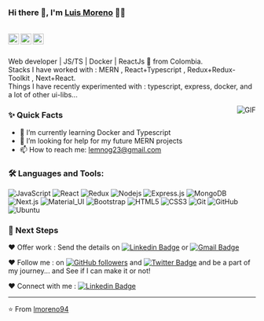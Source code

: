 ### Hi there 👋, I'm [Luis Moreno](https://github.com/lmoreno94) 👨‍💻

<br/>

<a href="https://www.linkedin.com/in/lmoreno94/">
  <img align="left" alt="Luis Linkedin" width="22px" src="https://cdn.jsdelivr.net/npm/simple-icons@v3/icons/linkedin.svg" />
</a>

<a href="https://twitter.com/M917rL917">
  <img align="left" alt="Luis | Twitter" width="22px" src="https://cdn.jsdelivr.net/npm/simple-icons@v3/icons/twitter.svg" />
</a>

<a href="mailto:lemnog23@gmail.com">
  <img align="left" alt="Luis Email" width="22px" src="https://cdn.jsdelivr.net/npm/simple-icons@v3/icons/gmail.svg" />
</a>


<br />
<br/>

<p>
Web developer | JS/TS | Docker | ReactJs 🚀 from Colombia.
<br/>
Stacks I have worked with : MERN , React+Typescript , Redux+Redux-Toolkit , Next+React.
<br/>  
Things I have recently experimented with : typescript, express, docker, and a lot of other ui-libs...
</p>

  <img align="right" alt="GIF" src="https://media.giphy.com/media/xT9IgzoKnwFNmISR8I/giphy.gif" />
  
### ✨ Quick Facts

- 🌱 I’m currently learning Docker and Typescript
- 🤔 I’m looking for help for my future MERN projects
- 📫 How to reach me: lemnog23@gmail.com

### 🛠️ Languages and Tools:

![JavaScript](https://img.shields.io/badge/-JavaScript-black?style=for-the-badge&logo=javascript)
![React](https://img.shields.io/badge/-React-black?style=for-the-badge&logo=react)
![Redux](https://img.shields.io/badge/-Redux-black?style=for-the-badge&logo=Redux)
![Nodejs](https://img.shields.io/badge/-Nodejs-black?style=for-the-badge&logo=Node.js)
![Express.js](https://img.shields.io/badge/-Expressjs-black?style=for-the-badge&logo=express)
![MongoDB](https://img.shields.io/badge/-MongoDB-black?style=for-the-badge&logo=mongodb)
![Next.js](https://img.shields.io/badge/-Next-black?style=for-the-badge&logo=Next.js)
![Material_UI](https://img.shields.io/badge/-Material_UI-black?style=for-the-badge&logo=mui)
![Bootstrap](https://img.shields.io/badge/-Bootstrap-black?style=for-the-badge&logo=bootstrap)
![HTML5](https://img.shields.io/badge/-HTML5-black?style=for-the-badge&logo=html5&logoColor=white)
![CSS3](https://img.shields.io/badge/-CSS3-black?style=for-the-badge&logo=css3)
![Git](https://img.shields.io/badge/-Git-black?style=for-the-badge&logo=git)
![GitHub](https://img.shields.io/badge/-GitHub-black?style=for-the-badge&logo=github)
![Ubuntu](https://img.shields.io/badge/-Ubuntu-black?style=for-the-badge&logo=ubuntu)


### 👣 Next Steps

❤️ Offer work : Send the details on [![Linkedin Badge](https://img.shields.io/badge/-Luis_Moreno-blue?style=flat-square&logo=Linkedin&logoColor=white&link=https://www.linkedin.com/in/lmoreno94/)](https://www.linkedin.com/in/lmoreno94/)
or [![Gmail Badge](https://img.shields.io/badge/-lemnog23@gmail.com-c14438?style=flat-square&logo=Gmail&logoColor=white&link=mailto:lemnog23@gmail.com)](mailto:lemnog23@gmail.com)

❤️ Follow me : on [![GitHub followers](https://img.shields.io/github/followers/lmoreno94?label=Follow&style=social)](https://github.com/lmoreno94/?tab=follow) and [![Twitter Badge](https://img.shields.io/badge/-@M917rL917-1ca0f1?style=flat-square&labelColor=1ca0f1&logo=twitter&logoColor=white&link=https://twitter.com/M917rL917)](https://twitter.com/M917rL917)
and be a part of my journey... and See if I can make it or not!

❤️ Connect with me : [![Linkedin Badge](https://img.shields.io/badge/-Luis_Moreno-blue?style=flat-square&logo=Linkedin&logoColor=white&link=https://www.linkedin.com/in/lmoreno94/)](https://www.linkedin.com/in/lmoreno94/)

<hr/>

⭐️ From [lmoreno94](https://github.com/lmoreno94)


<!--
**lmoreno94/lmoreno94** is a ✨ _special_ ✨ repository because its `README.md` (this file) appears on your GitHub profile.

Here are some ideas to get you started:

- 🔭 I’m currently working on ...
- 🌱 I’m currently learning ...
- 👯 I’m looking to collaborate on ...
- 🤔 I’m looking for help with ...
- 💬 Ask me about ...
- 📫 How to reach me: ...
- 😄 Pronouns: ...
- ⚡ Fun fact: ...
-->
